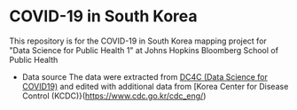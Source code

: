 # COVID-19 in South Korea
This repository is for the COVID-19 in South Korea mapping project for "Data Science for Public Health 1" at Johns Hopkins Bloomberg School of Public Health

* Data source
  The data were extracted from [DC4C (Data Science for COVID19)](https://github.com/jihoo-kim/Data-Science-for-COVID-19) and edited with additional data from [Korea Center for Disease Control (KCDC)}(https://www.cdc.go.kr/cdc_eng/)


